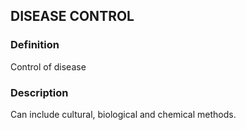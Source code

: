 ## DISEASE CONTROL
### Definition
Control of disease

### Description
Can include cultural, biological and chemical methods.